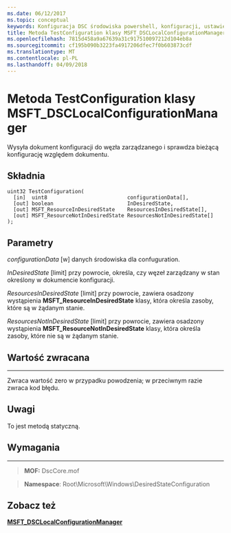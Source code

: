 ```yaml
---
ms.date: 06/12/2017
ms.topic: conceptual
keywords: Konfiguracja DSC środowiska powershell, konfiguracji, ustawienia
title: Metoda TestConfiguration klasy MSFT_DSCLocalConfigurationManager
ms.openlocfilehash: 7815d458a9a67639a31c917510097212d104eb8a
ms.sourcegitcommit: cf195b090b3223fa4917206dfec7f0b603873cdf
ms.translationtype: MT
ms.contentlocale: pl-PL
ms.lasthandoff: 04/09/2018
---
```

# <a name="testconfiguration-method-of-the-msftdsclocalconfigurationmanager-class"></a>Metoda TestConfiguration klasy MSFT_DSCLocalConfigurationManager

Wysyła dokument konfiguracji do węzła zarządzanego i sprawdza bieżącą konfigurację względem dokumentu.

<a name="syntax"></a>Składnia
------

```mof
uint32 TestConfiguration(
  [in]  uint8                          configurationData[],
  [out] boolean                        InDesiredState,
  [out] MSFT_ResourceInDesiredState    ResourcesInDesiredState[],
  [out] MSFT_ResourceNotInDesiredState ResourcesNotInDesiredState[]
);
```

<a name="parameters"></a>Parametry
----------

*configurationData* \[w\] danych środowiska dla confuguration.

*InDesiredState* \[limit\] przy powrocie, określa, czy węzeł zarządzany w stan określony w dokumencie konfiguracji.

*ResourcesInDesiredState* \[limit\] przy powrocie, zawiera osadzony wystąpienia **MSFT_ResourceInDesiredState** klasy, która określa zasoby, które są w żądanym stanie.

*ResourcesNotInDesiredState* \[limit\] przy powrocie, zawiera osadzony wystąpienia **MSFT_ResourceNotInDesiredState** klasy, która określa zasoby, które nie są w żądanym stanie.

## <a name="return-value"></a>Wartość zwracana
------------

Zwraca wartość zero w przypadku powodzenia; w przeciwnym razie zwraca kod błędu.

## <a name="remarks"></a>Uwagi

To jest metodą statyczną.

## <a name="requirements"></a>Wymagania
------------
>**MOF:** DscCore.mof

>**Namespace**: Root\Microsoft\Windows\DesiredStateConfiguration


## <a name="see-also"></a>Zobacz też


[**MSFT_DSCLocalConfigurationManager**](msft-dsclocalconfigurationmanager.md)